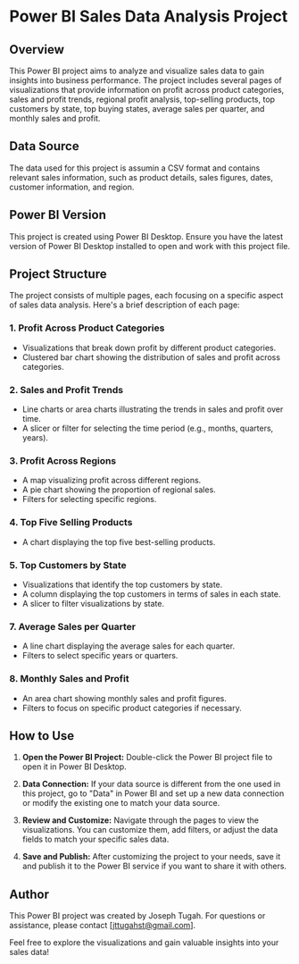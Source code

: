 # Power BI Sales Data Analysis Project

## Overview

This Power BI project aims to analyze and visualize sales data to gain insights into business performance. The project includes several pages of visualizations that provide information on profit across product categories, sales and profit trends, regional profit analysis, top-selling products, top customers by state, top buying states, average sales per quarter, and monthly sales and profit.

## Data Source

The data used for this project is assumin a CSV format and contains relevant sales information, such as product details, sales figures, dates, customer information, and region.

## Power BI Version

This project is created using Power BI Desktop. Ensure you have the latest version of Power BI Desktop installed to open and work with this project file.

## Project Structure

The project consists of multiple pages, each focusing on a specific aspect of sales data analysis. Here's a brief description of each page:

### 1. Profit Across Product Categories

- Visualizations that break down profit by different product categories.
- Clustered bar chart showing the distribution of sales and profit across categories.


### 2. Sales and Profit Trends

- Line charts or area charts illustrating the trends in sales and profit over time.
- A slicer or filter for selecting the time period (e.g., months, quarters, years).

### 3. Profit Across Regions

- A map visualizing profit across different regions.
- A pie chart showing the proportion of regional sales.
- Filters for selecting specific regions.

### 4. Top Five Selling Products

- A chart displaying the top five best-selling products.

### 5. Top Customers by State

- Visualizations that identify the top customers by state.
- A column displaying the top customers in terms of sales in each state.
- A slicer to filter visualizations by state.

### 7. Average Sales per Quarter

- A line chart displaying the average sales for each quarter.
- Filters to select specific years or quarters.

### 8. Monthly Sales and Profit

- An area chart showing monthly sales and profit figures.
- Filters to focus on specific product categories if necessary.

## How to Use

1. **Open the Power BI Project:** Double-click the Power BI project file to open it in Power BI Desktop.

2. **Data Connection:** If your data source is different from the one used in this project, go to "Data" in Power BI and set up a new data connection or modify the existing one to match your data source.

3. **Review and Customize:** Navigate through the pages to view the visualizations. You can customize them, add filters, or adjust the data fields to match your specific sales data.

4. **Save and Publish:** After customizing the project to your needs, save it and publish it to the Power BI service if you want to share it with others.

## Author

This Power BI project was created by Joseph Tugah. For questions or assistance, please contact [jttugahst@gmail.com].

Feel free to explore the visualizations and gain valuable insights into your sales data!
